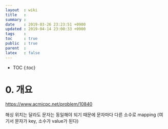 ```yaml
---
layout  : wiki
title   : 
summary : 
date    : 2019-03-26 23:23:51 +0900
updated : 2019-04-14 23:00:33 +0900
tags    : 
toc     : true
public  : true
parent  : 
latex   : false
---
```

* TOC
{:toc}

# 0. 개요
https://www.acmicpc.net/problem/10840

해싱
위치는 달라도 문자는 동일해야 되기 때문에 문자마다 다른 소수로 mapping 
(여기서 문자가 key, 소수가 value가 된다)
